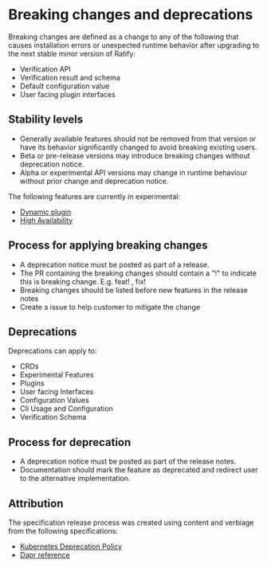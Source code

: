 # Breaking changes and deprecations

Breaking changes are defined as a change to any of the following that causes installation errors or 
unexpected runtime behavior after upgrading to the next stable minor version of Ratify:
- Verification API
- Verification result and schema
- Default configuration value
- User facing plugin interfaces

## Stability levels
- Generally available features should not be removed from that version or have its behavior significantly changed to avoid breaking existing users.
- Beta or pre-release versions may introduce breaking changes without deprecation notice.
- Alpha or experimental API versions may change in runtime behaviour without prior change and deprecation notice.

The following features are currently in experimental:
- [Dynamic plugin](https://ratify.dev/docs/reference/dynamic-plugins)
- [High Availability](https://ratify.dev/docs/quickstarts/ratify-high-availability)

## Process for applying breaking changes
- A deprecation notice must be posted as part of a release.
- The PR containing the breaking changes should contain a "!" to indicate this is breaking change. E.g. feat! , fix!
- Breaking changes should be listed before new features in the release notes
- Create a issue to help customer to mitigate the change
 
## Deprecations
Deprecations can apply to:
 - CRDs
 - Experimental Features
 - Plugins
 - User facing Interfaces
 - Configuration Values
 - Cli Usage and Configuration
 - Verification Schema
 
## Process for deprecation

 - A deprecation notice must be posted as part of the release notes.
 - Documentation should mark the feature as deprecated and redirect user to the alternative implementation.

## Attribution

The specification release process was created using content and verbiage from the following specifications:
- [Kubernetes Deprecation Policy](https://kubernetes.io/docs/reference/using-api/deprecation-policy/)
- [Dapr reference](https://docs.dapr.io/operations/support/breaking-changes-and-deprecations/)

